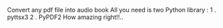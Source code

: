 Convert any pdf file into audio book
All you need is two Python library :
1 . pyttsx3
2 . PyPDF2
How amazing right!!..
